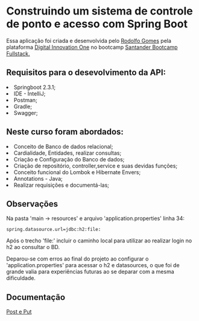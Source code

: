 # Construindo um sistema de controle de ponto e acesso com Spring Boot

Essa aplicação foi criada e desenvolvida pelo <a href="https://www.linkedin.com/in/rodolfo-gomes%F0%9F%91%A8%F0%9F%8F%BC%E2%80%8D%F0%9F%92%BB-90497b75/">Rodolfo Gomes</a> pela plataforma <a href="https://web.digitalinnovation.one/home">Digital Innovation One</a> no bootcamp <a href="https://web.digitalinnovation.one/track/santander-fullstack-developer">Santander Bootcamp Fullstack.</a>


## Requisitos para o desevolvimento da API:
<li>Springboot 2.3.1;
<li>IDE - IntelliJ;
<li>Postman;
<li>Gradle;
<li>Swagger;

## Neste curso foram abordados:
<li>Conceito de Banco de dados relacional;
    <li> Cardialidade, Entidades, realizar consultas;
<li>Criação e Configuração do Banco de dados;
<li>Criação de repositório, controller,service e suas devidas funções;
<li>Conceito funcional do Lombok e Hibernate Envers;
<li>Annotations - Java;
<li>Realizar requisições e documentá-las;

## Observações
<p>Na pasta 'main -> resources' e arquivo 'application.properties' linha 34:</p>

``` spring.datasource.url=jdbc:h2:file: ```

<p>Após o trecho 'file:' incluir o caminho local para utilizar ao realizar login no h2 ao consultar o BD.</p> 
<p>Deparou-se com erros ao final do projeto ao configurar o 'application.properties' para acessar o h2 e datasources, o que foi de grande valia para experiências futuras ao se deparar com a mesma dificuldade.</p>


## Documentação
<a href="https://github.com/alfeups/apirest-gerenc-ponto-acesso/blob/master/apirest-ponto%26acesso.postman_collection.json">Post e Put</a>
